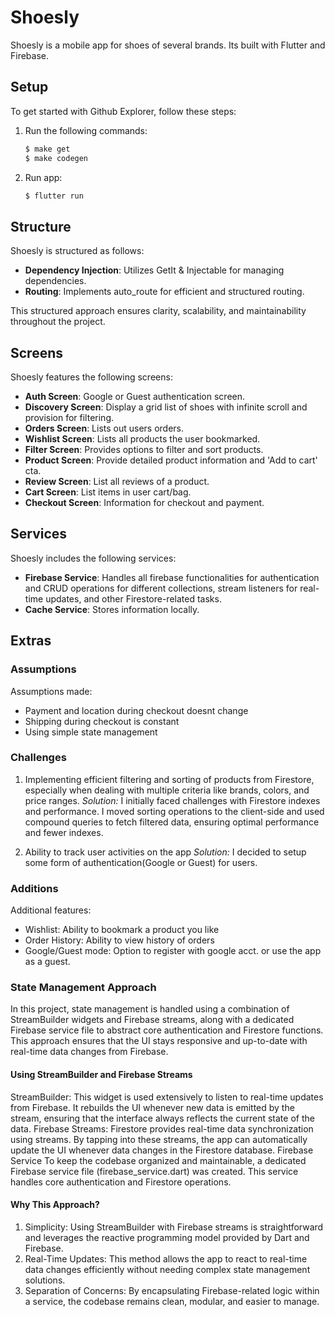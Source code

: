 
# Shoesly

Shoesly is a mobile app for shoes of several brands. Its built with Flutter and Firebase.

## Setup

To get started with Github Explorer, follow these steps:

1. Run the following commands:
   ```bash
   $ make get
   $ make codegen
    ```
2. Run app:
   ```bash
   $ flutter run
    ```

## Structure

Shoesly is structured as follows:

- **Dependency Injection**: Utilizes GetIt & Injectable for managing dependencies.
- **Routing**: Implements auto_route for efficient and structured routing.

This structured approach ensures clarity, scalability, and maintainability throughout the project.

## Screens

Shoesly features the following screens:

- **Auth Screen**: Google or Guest authentication screen.
- **Discovery Screen**: Display a grid list of shoes with infinite scroll and provision for filtering.
- **Orders Screen**: Lists out users orders.
- **Wishlist Screen**: Lists all products the user bookmarked.
- **Filter Screen**: Provides options to filter and sort products.
- **Product Screen**: Provide detailed product information and 'Add to cart' cta.
- **Review Screen**: List all reviews of a product.
- **Cart Screen**: List items in user cart/bag.
- **Checkout Screen**: Information for checkout and payment.

## Services

Shoesly includes the following services:

- **Firebase Service**: Handles all firebase functionalities for authentication and CRUD operations for different collections, stream listeners for real-time updates, and other Firestore-related tasks.
- **Cache Service**: Stores information locally.

## Extras

### Assumptions
Assumptions made:
- Payment and location during checkout doesnt change
- Shipping during checkout is constant
- Using simple state management

### Challenges
1. Implementing efficient filtering and sorting of products from Firestore, especially when dealing with multiple criteria like brands, colors, and price ranges.
*Solution:* I initially faced challenges with Firestore indexes and performance. I moved sorting operations to the client-side and used compound queries to fetch filtered data, ensuring optimal performance and fewer indexes.

2. Ability to track user activities on the app
*Solution:* I decided to setup some form of authentication(Google or Guest) for users.
  
### Additions
Additional features:
- Wishlist: Ability to bookmark a product you like
- Order History: Ability to view history of orders
- Google/Guest mode: Option to register with google acct. or use the app as a guest.


### State Management Approach
In this project, state management is handled using a combination of StreamBuilder widgets and Firebase streams, along with a dedicated Firebase service file to abstract core authentication and Firestore functions. This approach ensures that the UI stays responsive and up-to-date with real-time data changes from Firebase.

#### Using StreamBuilder and Firebase Streams
StreamBuilder: This widget is used extensively to listen to real-time updates from Firebase. It rebuilds the UI whenever new data is emitted by the stream, ensuring that the interface always reflects the current state of the data.
Firebase Streams: Firestore provides real-time data synchronization using streams. By tapping into these streams, the app can automatically update the UI whenever data changes in the Firestore database.
Firebase Service
To keep the codebase organized and maintainable, a dedicated Firebase service file (firebase_service.dart) was created. This service handles core authentication and Firestore operations.

#### Why This Approach?
1. Simplicity: Using StreamBuilder with Firebase streams is straightforward and leverages the reactive programming model provided by Dart and Firebase.
2. Real-Time Updates: This method allows the app to react to real-time data changes efficiently without needing complex state management solutions.
3. Separation of Concerns: By encapsulating Firebase-related logic within a service, the codebase remains clean, modular, and easier to manage.
  



